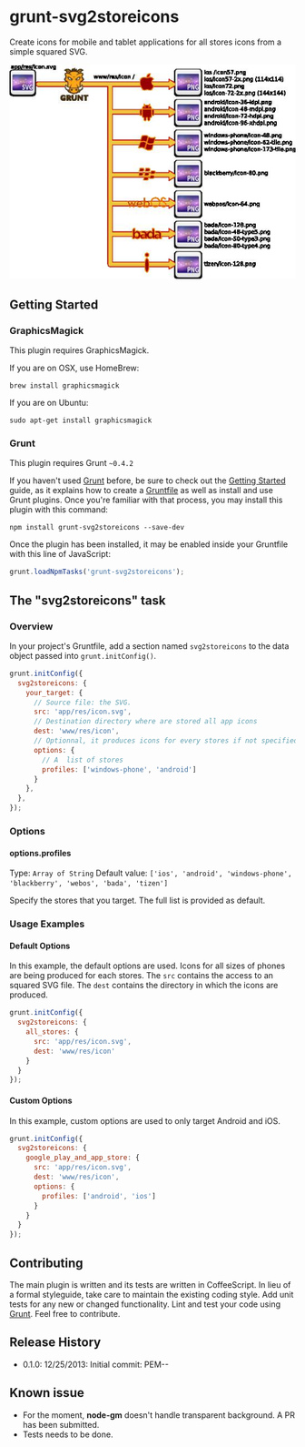 # grunt-svg2storeicons
Create icons for mobile and tablet applications for all stores icons from a simple squared SVG.

![Build flow](doc/flowchart.jpg "Build flow")

## Getting Started
### GraphicsMagick
This plugin requires GraphicsMagick.

If you are on OSX, use HomeBrew:
```
brew install graphicsmagick
```

If you are on Ubuntu:
```
sudo apt-get install graphicsmagick
```

### Grunt
This plugin requires Grunt `~0.4.2`

If you haven't used [Grunt](http://gruntjs.com/) before, be sure to check out the [Getting Started](http://gruntjs.com/getting-started) guide, as it explains how to create a [Gruntfile](http://gruntjs.com/sample-gruntfile) as well as install and use Grunt plugins. Once you're familiar with that process, you may install this plugin with this command:

```shell
npm install grunt-svg2storeicons --save-dev
```

Once the plugin has been installed, it may be enabled inside your Gruntfile with this line of JavaScript:

```js
grunt.loadNpmTasks('grunt-svg2storeicons');
```

## The "svg2storeicons" task
### Overview
In your project's Gruntfile, add a section named `svg2storeicons` to the data object passed into `grunt.initConfig()`.

```js
grunt.initConfig({
  svg2storeicons: {
    your_target: {
      // Source file: the SVG.
      src: 'app/res/icon.svg',
      // Destination directory where are stored all app icons
      dest: 'www/res/icon',
      // Optionnal, it produces icons for every stores if not specified
      options: {
        // A  list of stores
        profiles: ['windows-phone', 'android']
      }
    },
  },
});
```

### Options
#### options.profiles
Type: `Array of String`
Default value: `['ios', 'android', 'windows-phone', 'blackberry', 'webos', 'bada', 'tizen']`

Specify the stores that you target. The full list is provided as default.

### Usage Examples
#### Default Options
In this example, the default options are used. Icons for all sizes of phones are being produced for each stores. The `src` contains the access to an squared SVG file. The `dest` contains the directory in which the icons are produced.
```js
grunt.initConfig({
  svg2storeicons: {
    all_stores: {
      src: 'app/res/icon.svg',
      dest: 'www/res/icon'
    }
  }
});
```

#### Custom Options
In this example, custom options are used to only target Android and iOS.
```js
grunt.initConfig({
  svg2storeicons: {
    google_play_and_app_store: {
      src: 'app/res/icon.svg',
      dest: 'www/res/icon',
      options: {
        profiles: ['android', 'ios']
      }
    }
  }
});
```

## Contributing
The main plugin is written and its tests are written in CoffeeScript. In lieu of a formal styleguide, take care to maintain the existing coding style. Add unit tests for any new or changed functionality. Lint and test your code using [Grunt](http://gruntjs.com/). Feel free to contribute.

## Release History
* 0.1.0: 12/25/2013: Initial commit: PEM--

## Known issue
* For the moment, **node-gm** doesn't handle transparent background. A PR has been submitted.
* Tests needs to be done.
